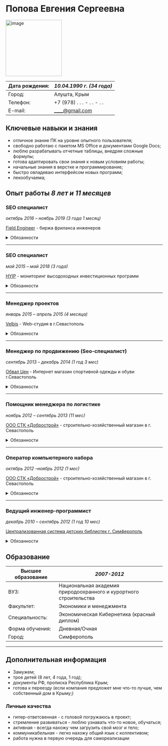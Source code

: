 # Попова Евгения Сергеевна

<img src="https://u.netology.ru/backend/uploads/legacy/users/avatar/9347225/thumb_063fa670d35e4636.jpg" alt="image"  width=180/>

|   Дата рождения:| _10.04.1990 г. (34 года)_ | 
|-------|----------|
| Город:  | Алушта, Крым     | 
| Телефон:   | +7 (978) . . . - . . - . .      | 
| E-mail:    | ____@gmail.com   | 



## Ключевые навыки и знания ##


 + отличное знание ПК на уровне опытного пользователя;
+ свободно работаю с пакетом MS Office и документами Google Docs;
+ люблю разрабатывать отчетные таблицы, внедряя сложные формулы;
+ готова адаптировать свои знания к новым условиям работы;
+ начальные знания в верстке и программирование;
+ быстро овладеваю интерфейсом новых программ;
+ лекообучаема;






## Опыт работы  _8 лет и 11 месяцев_ ##

### SEO специалист  ###
_октябрь 2016 – ноябрь 2019 (3 года 1 месяц)_

 [Field Engineer](https://www.fieldengineer.com/) - биржа фриланса инженеров

<details>
<summary>Обязанности</summary>

- Анализ конкурентов и их концепции продвижения;
- Проверка сайта на наличие ошибок, постановка задач по внутренней оптимизации сайта;
- Сбор ключевых запросов;
- Анализ позиций сайта и корректировка продвижения;
- Разработка контент-плана для блога сайта. Постановка ТЗ копирайтерам;
- Поиск площадок для размещения ссылок;
- Создание и поддержка тем на тематических форумах;
- Настройка сбора статистики в Google Tag Manager;
- Анализ статистики в Google Analytics;
- Ведение отчетности.
</details>

---


### SEO специалист  ###
_май 2015 – май 2018 (3 года)_

[HYIP](https://hyip.com/) - мониторинг высодоходных инвестиционных программ
<details>
<summary> Обязанности</summary>

 - Изучение и разработка стратегии продвижения сайта на Ajux;
- Анализ конкурентов и их концепции продвижения;
- Администрирование сайта, отправка рассылок потенциальным клиентам;
- Размещение рекламы на тематических ресурсах;
- Проверка сайта на наличие ошибок, постановка задач по внутренней оптимизации сайта;
- Сбор ключевых запросов;
- Анализ позиций сайта и корректировка продвижения;
- Увеличение трафика за счет таргетинговой рекламы;
- Разработка контент-плана для блога сайта. Постановка ТЗ копирайтерам;
- Поиск площадок для размещения ссылок;
- Создание и поддержка тем на тематических форумах.
- Настройка сбора статистики в Google Tag Manager. Анализ статистики в Google Analytics
- Ведение отчетности.
</details>

---


### Менеджер проектов ###

_январь 2015 – апрель 2015 (4 месяца)_

[Velbis](velbis.com) - Web-студия в г.Севастополь

<details>
<summary>Обязанности</summary>

- формирование команды проекта;
- назначение задач исполнителям;
- написание ТЗ.
</details>

---


### Менеджер по продвижению (Seo-специалист)  ###
_сентябрь 2013 – декабрь 2014 (1 год 3 мес)_

[Обвал Цен](obvalcen.com.ua) - Интернет магазин спортивной одежды и обуви г.Севастополь

<details>
<summary>Обязанности</summary>

- администрирование, продвижение и оптимизация сайтов;
- сбор статистики и составление отчетности (Google Analytics, Яндекс Метрика);
- составление семантического ядра и списка ключевых слов для продвижения (Кейколлектор);
- отправка e-mail и sms-рассылок клиентам;
- анализ конкурентов и их концепции продвижения;
- постановка задач по внутренней оптимизации сайта;
- мониторинг позиций сайта и корректировка продвижения (Аllpositions);
- покупка ссылок на биржах, отсев некачественных доноров;
- SMM. Маркетинг в социальных сетях, создание и продвижение сообществ;
- настройка контекстной рекламы Google Adwords и Яндекс Директ;
- планирование бюджета и составление стратегии продвижения.
</details>

---

### Помощник менеджера по логистике ### 
_ноябрь 2012 – сентябрь 2013 (11 мес)_

[ООО СТК «Добрострой»](https://dobrostroy.com/) - строительно-хозяйственный магазин в г. Севастополь
<details>
<summary>Обязанности</summary>

- управление закупками;
- разработка планов закупки товаров по закрепленному ассортименту;
- управление продажами;
- контроль выполнения плановых показателей.
</details>

---

### Оператор компьютерного набора ###
_октябрь 2012 –ноябрь 2012 (1 мес)_

[ООО СТК «Добрострой»](https://dobrostroy.com/) - строительно-хозяйственный магазин в г. Севастополь

<details>
<summary>Обязанности</summary>

- работа с первичной документацией: счета, приходные, расходные накладные;
- формирование налоговых накладных;
- работа с безналичными расчетами.
</details>

---

### Ведущий инженер-программист ###
_декабрь 2010 – сентябрь 2012 (1 год 10 мес)_

[Централизованная система детских библиотек г. Симферополь](http://simfchildlibrary.ru/)
<details>
<summary>Обязанности</summary>

- администрирование Web-сайта Централизованной библиотечной системы для детей;
- дизайн и создание баннеров;
- сопровождение внедренных программ и программных средств;
- обучение персонала и пользователей ЦГДБ им. Гайдара новым технологиям;
- подготовка и техническое сопровождение мероприятий


</details>

## Образование ##
|   Высшее образование  | _2007-2012_ | 
|-------|----------|
| ВУЗ:  | Национальная академия природоохранного и курортного строительства      | 
| Факультет:   | Экономики и менеджмента   | 
|Специальность:    | Экономическая Кибернетика (красный диплом)  | 
|Форма обучения:    | Дневная/Очная | 
| Город:  | Симферополь  | 


***
## Дополнительная информация ## 
- Замужем;
- трое детей (8 лет, 4 года, 1 год); 
- документы РФ, прописка Республика Крым;
- готова к переезду (если компания предложет мне что-то лучше, чем собственный дом в Крыму;)


### Личные качества ###
+ гипер-ответсвенная - с головой погружаюсь в проект;
+ стремление развиваться - люблю узнавать что-то новое, обучаться; 
+ активная - всегда нахожу чем загрузить свой мозг и тело;
+ коммуникабельная - легко нахожу общий язык с коллективом;
+ работа нужна в первую очередь для самореализации



